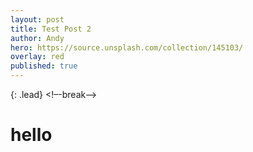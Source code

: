 ```yaml
---
layout: post
title: Test Post 2
author: Andy
hero: https://source.unsplash.com/collection/145103/
overlay: red
published: true
---
```

{: .lead}
<!–-break-–>
# hello